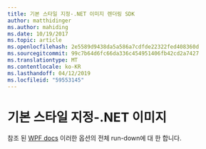 ```yaml
---
title: 기본 스타일 지정-.NET 이미지 렌더링 SDK
author: matthidinger
ms.author: mahiding
ms.date: 10/19/2017
ms.topic: article
ms.openlocfilehash: 2e5589d9438da5a586a7cdfde22322fed408360d
ms.sourcegitcommit: 99c7b64d6fc66da336c454951406fb42cd2a7427
ms.translationtype: MT
ms.contentlocale: ko-KR
ms.lasthandoff: 04/12/2019
ms.locfileid: "59553145"
---
```

# <a name="native-styling---net-image"></a>기본 스타일 지정-.NET 이미지

참조 된 [WPF docs](../net-wpf/getting-started.md) 이러한 옵션의 전체 run-down에 대 한 합니다.